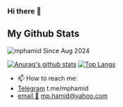 ### Hi there 👋

## My Github Stats


<p align=left> <img src=https://komarev.com/ghpvc/?username=mphamid alt=mphamid /> Since Aug 2024</p>

[![Anurag's github stats](https://github-readme-stats.vercel.app/api?username=mphamid&count_private=true&show_icons=true&include_all_commits=true&theme=dracula)](https://github.com/mphamid)
[![Top Langs](https://github-readme-stats.vercel.app/api/top-langs/?username=mphamid&layout=compact&theme=dracula)](https://github.com/mphamid)

- 📫 How to reach me: 
- [Telegram](https://t.me/mphamid) t.me/mphamid
- [email :e-mail:](mailto:mp.hamid@yahoo.com) mp.hamid@yahoo.com
